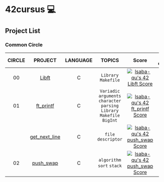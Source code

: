  # 42cursus 💻
 
## Project List
### Common Circle

| **CIRCLE** | **PROJECT**                         | **LANGUAGE** | **TOPICS**                                                               | **Score**              | **Date of completion** |
|:----------:|:-----------------------------------:|:------------:|:------------------------------------------------------------------------:|:----------------------:|:----------------------:|
| 00         | [Libft](./00_libft)                 | C            | `Library` `Makefile`                                                     | [![lsaba-qu's 42 Libft Score](https://badge42.vercel.app/api/v2/clagug4zz00500fmo3pefahe6/project/2848830)](https://github.com/JaeSeoKim/badge42)               | 22-11-2022   |
| 01         | [ft_printf](./01_ft_printf)         | C            | `Variadic` `arguments` `character parsing` `Library` `Makefile` `BigInt` | [![lsaba-qu's 42 ft_printf Score](https://badge42.vercel.app/api/v2/clagug4zz00500fmo3pefahe6/project/2891156)](https://github.com/JaeSeoKim/badge42)             | 06-12-2022   |
|          | [get_next_line](./01_get_next_line) | C            | `file descriptor`  | [![lsaba-qu's 42 push_swap Score](https://badge42.vercel.app/api/v2/clagug4zz00500fmo3pefahe6/project/2891157)](https://github.com/JaeSeoKim/badge42)                | 23-11-2023 |
| 02         | [push_swap](./02_push_swap) | C            | `algorithm` `sort` `stack` | [![lsaba-qu's 42 push_swap Score](https://badge42.vercel.app/api/v2/clagug4zz00500fmo3pefahe6/project/2891157)](https://github.com/JaeSeoKim/badge42)                | 15-03-2023 |

